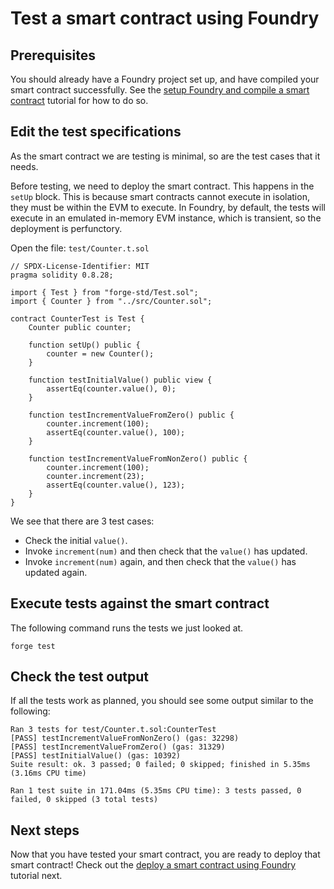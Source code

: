 # Test a smart contract using Foundry

## Prerequisites

You should already have a Foundry project set up, and have compiled your smart contract successfully.
See the [setup Foundry and compile a smart contract](./compile-foundry.md) tutorial for how to do so.

## Edit the test specifications

As the smart contract we are testing is minimal, so are the test cases that it needs.

Before testing, we need to deploy the smart contract.
This happens in the `setUp` block.
This is because smart contracts cannot execute in isolation, they must be within the EVM to execute.
In Foundry, by default, the tests will execute in an emulated in-memory EVM instance, which is transient, so the deployment is perfunctory.

Open the file: `test/Counter.t.sol`

```solidity
// SPDX-License-Identifier: MIT
pragma solidity 0.8.28;

import { Test } from "forge-std/Test.sol";
import { Counter } from "../src/Counter.sol";

contract CounterTest is Test {
    Counter public counter;

    function setUp() public {
        counter = new Counter();
    }

    function testInitialValue() public view {
        assertEq(counter.value(), 0);
    }

    function testIncrementValueFromZero() public {
        counter.increment(100);
        assertEq(counter.value(), 100);
    }

    function testIncrementValueFromNonZero() public {
        counter.increment(100);
        counter.increment(23);
        assertEq(counter.value(), 123);
    }
}

```

We see that there are 3 test cases:

- Check the initial `value()`.
- Invoke `increment(num)` and then check that the `value()` has updated.
- Invoke `increment(num)` again, and then check that the `value()` has updated again.

## Execute tests against the smart contract

The following command runs the tests we just looked at.

```shell
forge test
```

<!-- TODO include command to run tests in public network instead of emulated EVM -->

## Check the test output

If all the tests work as planned, you should see some output similar to the following:

```text
Ran 3 tests for test/Counter.t.sol:CounterTest
[PASS] testIncrementValueFromNonZero() (gas: 32298)
[PASS] testIncrementValueFromZero() (gas: 31329)
[PASS] testInitialValue() (gas: 10392)
Suite result: ok. 3 passed; 0 failed; 0 skipped; finished in 5.35ms (3.16ms CPU time)

Ran 1 test suite in 171.04ms (5.35ms CPU time): 3 tests passed, 0 failed, 0 skipped (3 total tests)
```

## Next steps

Now that you have tested your smart contract, you are ready to deploy that smart contract!
Check out the [deploy a smart contract using Foundry](./deploy-foundry.md) tutorial next.

